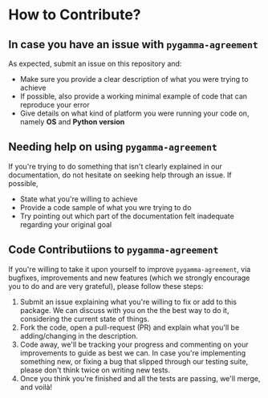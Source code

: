
# How to Contribute?

## In case you have an issue with `pygamma-agreement`

As expected, submit an issue on this repository and:

* Make sure you provide a clear description of what you were trying to achieve
* If possible, also provide a working minimal example of code that can reproduce your error
* Give details on what kind of platform you were running your code on, namely **OS** and **Python version**

## Needing help on using `pygamma-agreement`

If you're trying to do something that isn't clearly explained in our documentation, do not hesitate on 
seeking help through an issue. If possible,

* State what you're willing to achieve
* Provide a code sample of what you wre trying to do
* Try pointing out which part of the documentation felt inadequate regarding your original goal

## Code Contributiions to `pygamma-agreement`

If you're willing to take it upon yourself to improve `pygamma-agreement`, via bugfixes, improvements and new features 
(which we strongly encourage you to do and are very grateful), please follow these steps:

1. Submit an issue explaining what you're willing to fix or add to this package. We can discuss with you on the 
   the best way to do it, considering the current state of things.
2. Fork the code, open a pull-request (PR) and explain what you'll be adding/changing in the description.
3. Code away, we'll be tracking your progress and commenting on your improvements to guide as best we can.
   In case you're implementing something new, or fixing a bug that slipped through our testing suite, 
   please don't think twice on writing new tests.
4. Once you think you're finished and all the tests are passing, we'll merge, and voilà!

